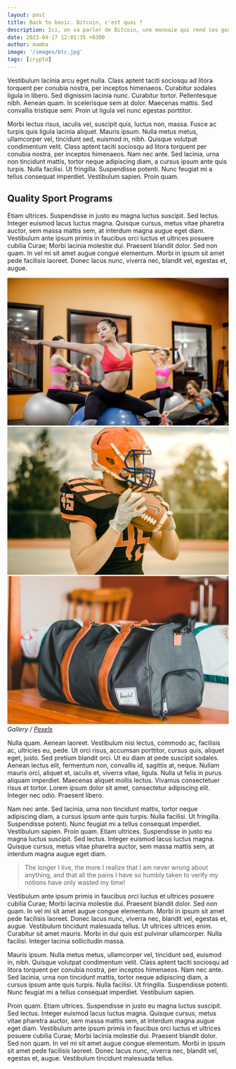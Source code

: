 ```yaml
---
layout: post
title: Back to basic. Bitcoin, c'est quoi ?
description: Ici, on va parler de Bitcoin, une monnaie qui rend les gouvernements et les banques centrales aussi nerveux qu'un chat dans une salle de bain. Depuis sa création en 2009, cette petite merveille a révolutionné le monde des transactions financières en offrant une alternative décentralisée et censurée-à-la-racine aux monnaies traditionnelles. Alors attache ta ceinture, on part en voyage dans le monde fantastique de la cryptomonnaie ! 
date: 2023-04-17 12:01:35 +0300
author: mamba
image: '/images/btc.jpg'
tags: [crypto]
---
```

Vestibulum lacinia arcu eget nulla. Class aptent taciti sociosqu ad litora torquent per conubia nostra, per inceptos himenaeos. Curabitur sodales ligula in libero. Sed dignissim lacinia nunc. Curabitur tortor. Pellentesque nibh. Aenean quam. In scelerisque sem at dolor. Maecenas mattis. Sed convallis tristique sem. Proin ut ligula vel nunc egestas porttitor.

Morbi lectus risus, iaculis vel, suscipit quis, luctus non, massa. Fusce ac turpis quis ligula lacinia aliquet. Mauris ipsum. Nulla metus metus, ullamcorper vel, tincidunt sed, euismod in, nibh. Quisque volutpat condimentum velit. Class aptent taciti sociosqu ad litora torquent per conubia nostra, per inceptos himenaeos. Nam nec ante. Sed lacinia, urna non tincidunt mattis, tortor neque adipiscing diam, a cursus ipsum ante quis turpis. Nulla facilisi. Ut fringilla. Suspendisse potenti. Nunc feugiat mi a tellus consequat imperdiet. Vestibulum sapien. Proin quam.

## Quality Sport Programs

Etiam ultrices. Suspendisse in justo eu magna luctus suscipit. Sed lectus. Integer euismod lacus luctus magna. Quisque cursus, metus vitae pharetra auctor, sem massa mattis sem, at interdum magna augue eget diam. Vestibulum ante ipsum primis in faucibus orci luctus et ultrices posuere cubilia Curae; Morbi lacinia molestie dui. Praesent blandit dolor. Sed non quam. In vel mi sit amet augue congue elementum. Morbi in ipsum sit amet pede facilisis laoreet. Donec lacus nunc, viverra nec, blandit vel, egestas et, augue.

<div class="gallery-box">
  <div class="gallery">
    <img src="/images/34.jpg" loading="lazy">
    <img src="/images/35.jpg" loading="lazy">
    <img src="/images/36.jpg" loading="lazy">
  </div>
  <em>Gallery / <a href="https://www.pexels.com" target="_blank">Pexels</a></em>
</div>

Nulla quam. Aenean laoreet. Vestibulum nisi lectus, commodo ac, facilisis ac, ultricies eu, pede. Ut orci risus, accumsan porttitor, cursus quis, aliquet eget, justo. Sed pretium blandit orci. Ut eu diam at pede suscipit sodales. Aenean lectus elit, fermentum non, convallis id, sagittis at, neque. Nullam mauris orci, aliquet et, iaculis et, viverra vitae, ligula. Nulla ut felis in purus aliquam imperdiet. Maecenas aliquet mollis lectus. Vivamus consectetuer risus et tortor. Lorem ipsum dolor sit amet, consectetur adipiscing elit. Integer nec odio. Praesent libero.

Nam nec ante. Sed lacinia, urna non tincidunt mattis, tortor neque adipiscing diam, a cursus ipsum ante quis turpis. Nulla facilisi. Ut fringilla. Suspendisse potenti. Nunc feugiat mi a tellus consequat imperdiet. Vestibulum sapien. Proin quam. Etiam ultrices. Suspendisse in justo eu magna luctus suscipit. Sed lectus. Integer euismod lacus luctus magna. Quisque cursus, metus vitae pharetra auctor, sem massa mattis sem, at interdum magna augue eget diam.

> The longer I live, the more I realize that I am never wrong about anything, and that all the pains I have so humbly taken to verify my notions have only wasted my time!

Vestibulum ante ipsum primis in faucibus orci luctus et ultrices posuere cubilia Curae; Morbi lacinia molestie dui. Praesent blandit dolor. Sed non quam. In vel mi sit amet augue congue elementum. Morbi in ipsum sit amet pede facilisis laoreet. Donec lacus nunc, viverra nec, blandit vel, egestas et, augue. Vestibulum tincidunt malesuada tellus. Ut ultrices ultrices enim. Curabitur sit amet mauris. Morbi in dui quis est pulvinar ullamcorper. Nulla facilisi. Integer lacinia sollicitudin massa.

Mauris ipsum. Nulla metus metus, ullamcorper vel, tincidunt sed, euismod in, nibh. Quisque volutpat condimentum velit. Class aptent taciti sociosqu ad litora torquent per conubia nostra, per inceptos himenaeos. Nam nec ante. Sed lacinia, urna non tincidunt mattis, tortor neque adipiscing diam, a cursus ipsum ante quis turpis. Nulla facilisi. Ut fringilla. Suspendisse potenti. Nunc feugiat mi a tellus consequat imperdiet. Vestibulum sapien.

Proin quam. Etiam ultrices. Suspendisse in justo eu magna luctus suscipit. Sed lectus. Integer euismod lacus luctus magna. Quisque cursus, metus vitae pharetra auctor, sem massa mattis sem, at interdum magna augue eget diam. Vestibulum ante ipsum primis in faucibus orci luctus et ultrices posuere cubilia Curae; Morbi lacinia molestie dui. Praesent blandit dolor. Sed non quam. In vel mi sit amet augue congue elementum. Morbi in ipsum sit amet pede facilisis laoreet. Donec lacus nunc, viverra nec, blandit vel, egestas et, augue. Vestibulum tincidunt malesuada tellus.
